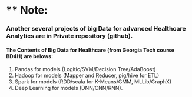 # ** Note: 
### Another several projects of big Data for advanced Healthcare Analytics are in Private repository (github).
####  The Contents of Big Data for Healthcare (from Georgia Tech course BD4H) are belows:
1. Pandas for models (Logitic/SVM/Decision Tree/AdaBoost)
2. Hadoop for models (Mapper and Reducer, pig/hive for ETL)
3. Spark for models (RDD/scala for K-Means/GMM, MLLib/GraphX)
4. Deep Learning for models (DNN/CNN/RNN).
<br>
<br>
<br>
<br>
<br>
